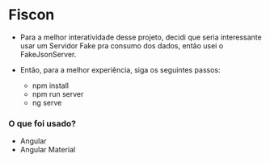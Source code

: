# Fiscon

- Para a melhor interatividade desse projeto, decidi que seria interessante usar um Servidor Fake pra consumo dos dados, então usei o FakeJsonServer.

- Então, para a melhor experiência, siga os seguintes passos:
  - npm install
  - npm run server
  - ng serve

### O que foi usado?
  - Angular
  - Angular Material
